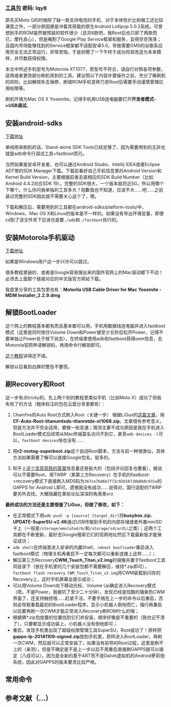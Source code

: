 <!-- 
.. title: 国行电信4G版Moto G 2014之Root与刷ROM恢复谷歌服务
.. slug: guo-xing-dian-xin-4gban-moto-g-2014zhi-rootyu-shua-romhui-fu-gu-ge-fu-wu
.. date: 2015-04-09 20:03:22 UTC+08:00
.. tags: 
.. category: 
.. link: 
.. description: 
.. type: text
-->

### [工具包][1] 密码: lqy8

原先买Moto G的时候除了缺一款支持电信的手机、对于本体性价比和做工还比较满意之外，一部分原因便是冲着其搭载的原生Android Lollipop 5.0.2系统。可曾想到手的ROM虽然被预装的软件很少（总共6款吧，我Root后也只卸了两款而已，摩托良心），但是阉割了Google Play Service框架和服务，显得空空荡荡；且国内市场能够找到的Service框架都不适配安卓5.0，导致需要GMS的谷歌系应用完全无法正常运行，非常苦恼。于是折腾了一下午终于成功将其改造为本来模样，并尽数获得权限。

本文中所述手机型号为Motorola XT1077，若型号不符合，请自行对照各项参数，适用或者更改部分刷机用到的工具。建议照以下内容步骤操作之前，充分了解刷机的风险，比如解锁失去保修、刷错ROM手机变砖乃至Root后需要手动谨慎管理应用权限等。

刷机环境为Mac OS X Yosemite。记得手机用USB连电脑要打开**开发者模式-\>USB调试**。

## 安装android-sdks
[下载地址][2]

单纯用来刷机的话，Stand-alone SDK Tools已经足够了，因为需要用到的无非也就是adb命令行调试工具+fastboot而已。

当然如果是安卓开发者，也可以通过Android Studio、Intellij IDEA或者Eclipse ADT带的SDK Manager下载。下载前看好自己手机信息里的Android Version和Kernel Build Version，主要根据前者去查相应的SDK Build Number（比如Android 4.4.2对应SDK 19）。完整的SDK很大，一个版本就将近5G，所以用哪个下哪个。什么你问我单独的工具多大？抱歉我也不知道，应该不大……吧……之前装过完整的SDK因此就不需要关心这个了，嗯。

下载和解压后，需要用到的工具都在android-sdks/platform-tools/中，Windows、Mac OS X和Linux的版本是不一样的。如果没有导出环境变量，即使cd到了该文件夹下应该也是要`./adb`和`./fastboot`执行的。

## 安装Motorola手机驱动
[下载地址][3]

如果是Windows用户这一步兴许可以跳过。

很多教程里链的、或者是Google容易搜出来的国外官网上的Mac驱动都下不动！必须去上面那个链接对应的中文版官方网站下载。

我盘里分享的工具包里也有：**Motorila USB Cable Driver for Mac Yosemite - MDM Installer\_2.2.9.dmg**

## 解锁BootLoader
这个网上的教程基本都有而且基本都可以用，手机用数据线连电脑并进入fastboot模式（这里是同时按住Volume Down和Power键至少五秒后松开Power，记得不要单独让Power处于按下状态），在终端里使用adb和fastboot获得oem信息，去Motorola官网申请解锁码，再用命令行解锁即可。

[这个教程][4]讲得还不错。

解锁以后看到白屏的警告不要慌。

## 刷Recovery和Root
这一步有点tricky的。先上两个别的教程里类似手机（比如Moto X）成功了但我失败了的方法（粗体标注的包在云盘分享里都有）：

1. Chainfire的Auto Root方式刷入Root（关键一步）
	根据LiGux的[这篇文章][5]，用**CF-Auto-Root-titanumtsds-titanretde-xt1068.zip**。文章很有参考意义，但是方法并不完全适用，要做一些变通；猜测主要不成功原因是我在手机进入BootLoader模式后经常从Mac终端莫名访问不到它，甚至`adb devices -l`可以，`fastboot devices`啥也没有……

2. 用**r2-motog-superboot.zip**这个自动Root脚本，方法与前一种很类似，具体方法如果需要了解可以直接Google包名，挺多的。

3. 知乎上[这个言简意赅的答案][6]信息量还是挺大的（包括评论回复也要看），据说可以不需要Root，用TWRP（某第三方Recovery）在手机的fastboot-\>recovery模式下直接刷入MD5码为`367ce76d6b7772c92810720b8b0c931e`的GAPPS for Android L即可，遗憾我没有成功……说得对，国行适配的TWRP要另外去找，大概隐藏在某些论坛深深的角落里orz

**最终成功的方法还是主要借鉴了LiGux，但做了修改，如下：**

- 在正常模式下用`adb push -p [source] [target_dir]`将**busybox.zip**、**UPDATE-SuperSU-v2.46**通过USB传输到手机的内部存储或者外置miniSD卡上（一般是`/storage/emulated/0/`和`/storage/sdcard1/`之类）；这两个工具都在不断更新，最好去Google搜索它们的官网地址然后下载最新版才能保证成功；
- `adb shell`在终端里进入安卓的内置Shell，`reboot bootloader`重启进入fastboot模式（物理关机再重启不一定每次都可以重新连接上这样……）；
- 解压第三方Recovery**CWM\_Touch\_Titan\_v2.img**的镜像并置于fastboot工具同目录下（放在手机里的几个安装包都不需要解压，维持\*.zip即可），`fastboot flash recovery CWM_Touch_Titan_v2.img`将CWM装载到闪存的Recovery上，这时手机屏幕会提示成功；
- 可以用Volume Down向下移动光标、Volume Up确定进入Recovery模式（唔，不是Power，我被坑了至少二十分钟），发现已经是炫酷的骚紫色CWM界面了，还支持触控哦……赶紧干活，不要手贱在上一步的命令以后重启，否则会导致重载最初的BootLoader程序，显示小机器人倒地而亡，强行再重启以后要再刷一次CWM才能正常进入Recovery刷ROM什么的哦；
- 根据俩\*.zip包放置的位置找到它们并安装，顺序好像是不重要的（我也记不清了），只要都显示成功装上，小机器人没有倒地即可；
- 重启，发现手机里出现了超级权限管理工具SuperSU，Root成功了！原样把**gapps-lp-20141109-signed.zip**放到手机里，原样进入BootLoader，再刷一次CWM，然后就可以正常安装了。如果没有前导的Root过程，这里是刷不上的（亲测），但是不确定是不是上一步以后不用重启直接刷GAPPS就可以搞定（八成可以）。因为是全新的基于ART而不是Dalvik虚拟机的Android萝莉炮系统，因此对GAPPS的版本要求比较严格。

## 常用命令

## 参考文献（...）

[1]:	http://pan.baidu.com/s/1eQphktk
[2]:	https://developer.android.com/sdk/installing/index.html
[3]:	https://motorola-global-zn-ch.custhelp.com/app/answers/detail/a_id/91628
[4]:	http://bbs.gfan.com/android-7121074-1-1.html
[5]:	http://ligux.com/?p=133
[6]:	http://www.zhihu.com/question/27800031/answer/39007940